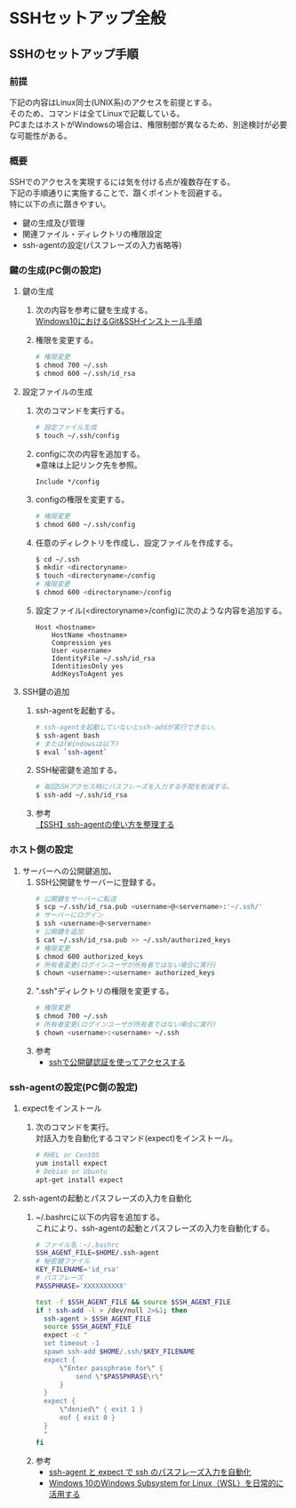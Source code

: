 # SSHセットアップ全般

## SSHのセットアップ手順

### 前提

下記の内容はLinux同士(UNIX系)のアクセスを前提とする。  
そのため、コマンドは全てLinuxで記載している。  
PCまたはホストがWindowsの場合は、権限制御が異なるため、別途検討が必要な可能性がある。

### 概要

SSHでのアクセスを実現するには気を付ける点が複数存在する。  
下記の手順通りに実施することで、躓くポイントを回避する。  
特に以下の点に躓きやすい。  

- 鍵の生成及び管理
- 関連ファイル・ディレクトリの権限設定
- ssh-agentの設定(パスフレーズの入力省略等)

### 鍵の生成(PC側の設定)

1. 鍵の生成
    1. 次の内容を参考に鍵を生成する。  
     [Windows10におけるGit&SSHインストール手順](../Git/Windows10におけるGit&SSHインストール.md)

    2. 権限を変更する。
        ```bash
        # 権限変更
        $ chmod 700 ~/.ssh
        $ chmod 600 ~/.ssh/id_rsa
        ```

2. 設定ファイルの生成
    1. 次のコマンドを実行する。
        ```bash
        # 設定ファイル生成
        $ touch ~/.ssh/config
        ```
    2. configに次の内容を追加する。  
        ※意味は上記リンク先を参照。
        ```config:~/.ssh/config
        Include */config
        ```
    3. configの権限を変更する。
        ```bash
        # 権限変更
        $ chmod 600 ~/.ssh/config
        ```
    4. 任意のディレクトリを作成し、設定ファイルを作成する。
        ```bash
        $ cd ~/.ssh
        $ mkdir <directoryname>
        $ touch <directoryname>/config
        # 権限変更
        $ chmod 600 <directoryname>/config
        ```
    5. 設定ファイル(&lt;directoryname&gt;/config)に次のような内容を追加する。
        ```config
        Host <hostname>
            HostName <hostname>
            Compression yes
            User <username>
            IdentityFile ~/.ssh/id_rsa
            IdentitiesOnly yes
            AddKeysToAgent yes
        ```
3. SSH鍵の追加
    1. ssh-agentを起動する。
        ```bash
        # ssh-agentを起動していないとssh-addが実行できない。
        $ ssh-agent bash
        # または(Windowsは以下)
        $ eval `ssh-agent`
        ```
    2. SSH秘密鍵を追加する。
        ```bash
        # 毎回SSHアクセス時にパスフレーズを入力する手間を削減する。
        $ ssh-add ~/.ssh/id_rsa
        ```
    3. 参考  
    [【SSH】ssh-agentの使い方を整理する](https://qiita.com/Yarimizu14/items/6a4bab703d67ea766ddc)

### ホスト側の設定

1. サーバーへの公開鍵追加。
    1. SSH公開鍵をサーバーに登録する。
        ```bash
        # 公開鍵をサーバーに転送
        $ scp ~/.ssh/id_rsa.pub <username>@<servername>:'~/.ssh/'
        # サーバーにログイン
        $ ssh <username>@<servername>
        # 公開鍵を追加
        $ cat ~/.ssh/id_rsa.pub >> ~/.ssh/authorized_keys
        # 権限変更
        $ chmod 600 authorized_keys
        # 所有者変更(ログインユーザが所有者ではない場合に実行)
        $ chown <username>:<username> authorized_keys
        ```
    2. ".ssh"ディレクトリの権限を変更する。
        ```bash
        # 権限変更
        $ chmod 700 ~/.ssh
        # 所有者変更(ログインユーザが所有者ではない場合に実行)
        $ chown <username>:<username> ~/.ssh
        ```
    3. 参考
        - [sshで公開鍵認証を使ってアクセスする](https://qiita.com/mountcedar/items/43157ff1225c56500655)

### ssh-agentの設定(PC側の設定)

1. expectをインストール
   1. 次のコマンドを実行。  
        対話入力を自動化するコマンド(expect)をインストール。
        ```bash
        # RHEL or CentOS
        yum install expect
        # Debian or Ubuntu
        apt-get install expect
        ```

2. ssh-agentの起動とパスフレーズの入力を自動化
    1. ~/.bashrcに以下の内容を追加する。  
        これにより、ssh-agentの起動とパスフレーズの入力を自動化する。  
        ```bash
        # ファイル名：~/.bashrc
        SSH_AGENT_FILE=$HOME/.ssh-agent
        # 秘密鍵ファイル
        KEY_FILENAME='id_rsa'
        # パスフレーズ
        PASSPHRASE='XXXXXXXXXX'

        test -f $SSH_AGENT_FILE && source $SSH_AGENT_FILE
        if ! ssh-add -l > /dev/null 2>&1; then
          ssh-agent > $SSH_AGENT_FILE
          source $SSH_AGENT_FILE
          expect -c "
          set timeout -1
          spawn ssh-add $HOME/.ssh/$KEY_FILENAME
          expect {
              \"Enter passphrase for\" {
                  send \"$PASSPHRASE\r\"
              }
          }
          expect {
              \"denied\" { exit 1 }
              eof { exit 0 }
          }
          "
        fi
        ```
    2. 参考
        - [ssh-agent と expect で ssh のパスフレーズ入力を自動化](https://qiita.com/abpla/items/52e18c393d4cf2875384)
        - [Windows 10のWindows Subsystem for Linux（WSL）を日常的に活用する](https://www.clear-code.com/blog/2017/11/8.html)
